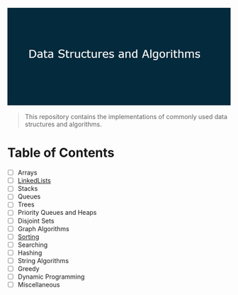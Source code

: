![logo](https://github.com/coded9/DSA/blob/master/imgs/dsa.jpg)

> This repository contains the implementations of commonly used data structures and algorithms.

# Table of Contents
- [ ] Arrays
- [ ] [LinkedLists](https://github.com/coded9/DSA/tree/master/Java/LinkedLists)
- [ ] Stacks
- [ ] Queues
- [ ] Trees
- [ ] Priority Queues and Heaps
- [ ] Disjoint Sets
- [ ] Graph Algorithms
- [ ] [Sorting](https://github.com/coded9/DSA/tree/master/Java/Sorting)
- [ ] Searching
- [ ] Hashing
- [ ] String Algorithms
- [ ] Greedy 
- [ ] Dynamic Programming
- [ ] Miscellaneous
